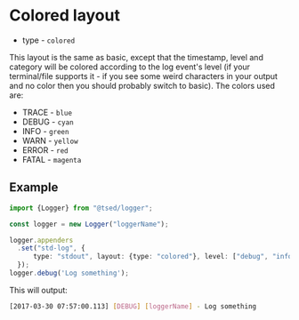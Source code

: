 # Colored layout

* type - `colored`

 This layout is the same as basic, except that the timestamp, level and category will be colored according to the log event's level (if your terminal/file supports it - if you see some weird characters in your output and no color then you should probably switch to basic). The colors used are:

* TRACE - `blue`
* DEBUG - `cyan`
* INFO - `green`
* WARN - `yellow`
* ERROR - `red`
* FATAL - `magenta`


## Example

```typescript
import {Logger} from "@tsed/logger";

const logger = new Logger("loggerName");

logger.appenders
  .set("std-log", {
      type: "stdout", layout: {type: "colored"}, level: ["debug", "info", "trace"]
  });
logger.debug('Log something');
```

This will output:

```bash
[2017-03-30 07:57:00.113] [DEBUG] [loggerName] - Log something
```
